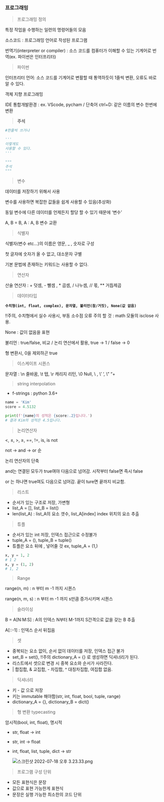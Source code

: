 ### 프로그래밍

> 프로그래밍 정의
> 

특정 작업을 수행하는 일련의 명령어들의 모음

소스코드 : 프로그래밍 언어로 작성된 프로그램

번역기(interpreter or  compiler) : 소스 코드를 컴퓨터가 이해할 수 있는 기계어로 번역(ex. 파이썬은 인터프리터)

> 파이썬
> 

인터프리터 언어: 소스 코드를 기계어로 변활할 때 통역하듯이 1줄씩 변환, 오류도 바로 알 수 있다.

객체 지향 프로그래밍

IDE 통합개발환경 : ex. VScode, pycham / 단축어 ctrl+D: 같은 이름의 변수 한번에 변환

> **주석**
> 

```python
#한줄씩 쓰거나

'''
이렇게도
사용할 수 있다.
'''

"""
주석
"""
```

> 변수
> 

데이터를 저장하기 위해서 사용

변수를 사용하면 복잡한 값들을 쉽게 사용할 수 있음(추상화)

동일 변수에 다른 데이터를 언제든지 할당 할 수 있기 때문에 ‘변수’

A, B = B, A : A, B 변수 교환

> 식별자
> 

식별자(변수 etc…)의 이름은 영문, _ , 숫자로 구성

첫 글자에 숫자가 올 수 없고, 대소문자 구별

기본 문법에 존재하는 키워드는 사용할 수 없다.

> 연산자
> 

산술 연산자 :  + 덧셈, - 뺄셈 , * 곱셈, / 나누셈, // 몫, ** 거듭제곱

> 데이터타입
> 

**`수치형(int, float, complex), 문자열, 불리언(참/거짓), None(값 없음)`**

!!주의, 수치형에서 실수 사용시, 부동 소수점 오류 주의 할 것 : math 모듈의 isclose 사용.

None : 값이 없음을 표현

불리언 : true/false, 비교 / 논리 연산에서 활용, true → 1 / false → 0

형 변환시, 0을 제외하곤 true

> 이스케이프 시퀀스
> 

문자열 : \n 줄바꿈, \t 탭, \r 캐리지 리턴, \0 Null, \\ \, \’ ‘, \” “+

> string interpolation
> 
- f-strings : python 3.6+

```python
name = 'Kim'
score = 4.5132

print(f'{name}의 성적은 {score:.2}입니다.')
# 결과 Kim의 성적은 4.5입니다.
```

> 논리연산자
> 

<, ≤, >, ≥, ==, !=, is, is not

not → and → or 순

논리 연산자의 단축

and는 연결된 모두가 true여야 다음으로 넘어감. 시작부터 false면 즉시 false

or 는 하나면 true여도 다음으로 넘어감. 끝이 ture면 끝까지 비교함.

> 리스트
> 
- 순서가 있는 구조로 저장, 가변형
- list_A = [], list_B = list()
- len(list_A) : list_A의 요소 갯수, list_A[index] index 위치의 요소 추출

> 튜플
> 
- 순서가 있는 int 저장, 인덱스 접근으로 수정불가
- tuple_A = (), tuple_B = tuple()
- 튜플은 요소 뒤에 , 넣어줄 것  ex, tuple_A = (1,)

```python
x, y = 1, 2
# 1 2
x, y = (1, 2)
# 1, 2
```

> Range
> 

range(n, m) : n 부터 m -1 까지  시퀀스

range(n, m, s) : n 부터 m -1 까지 s만큼 증가시키며  시퀀스

> 슬라이싱
> 

B = A[N:M:S] : A의 인덱스 N부터 M-1까지 S간격으로 값을 갖는 B 추출

A[::-1] : 인덱스 순서 뒤집음

> 셋
> 
- 중복되는 요소 없이, 순서 없이 데이터를 저장, 인덱스 접근 불가
- set_B = set(), !!주의 dictionary_A = {} 로 생성하면 딕셔너리가 된다.
- 리스트에서 셋으로 변경 시 중복 요소와 순서가 사라진다.
- | 합집합, & 교집합, - 차집합, ^ 대칭차집합, 여집합 없음.

> 딕셔너리
> 
- 키 - 값 으로 저장
- 키는 immutable 해야함(str, int, float, bool, tuple, range)
- dictionary_A = {}, dictionary_B = dict()

> 형 변환 typecasting
> 

암시적(bool, int, float), 명시적

- str, float → int
- str, int → float
- int, float, list, tuple, dict → str
    
    ![스크린샷 2022-07-18 오후 3.23.33.png](https://s3-us-west-2.amazonaws.com/secure.notion-static.com/fbca6e73-2eb5-4938-a497-f6473132d7ef/스크린샷_2022-07-18_오후_3.23.33.png)
    

> 프로그램 구성 단위
> 
- 모든 표현식은 문장
- 값으로 표현 가능한게 표현식
- 문장은 실행 가능한 최소한의 코드 단위
